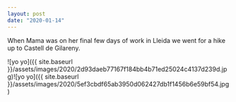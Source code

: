 ```yaml
---
layout: post
date: "2020-01-14"
---
```


When Mama was on her final few days of work in Lleida we went for a hike up to Castell de Gilareny.

![yo yo]({{ site.baseurl }}/assets/images/2020/2d93daeb77167f184bb4b71ed25024c4137d239d.jpg)![yo yo]({{ site.baseurl }}/assets/images/2020/5ef3cbdf65ab3950d062427db1f1456b6e59bf54.jpg)
